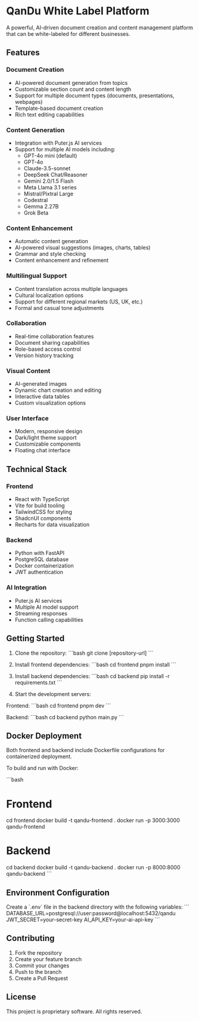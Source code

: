 # QanDu White Label Platform

A powerful, AI-driven document creation and content management platform that can be white-labeled for different businesses.

## Features

### Document Creation
- AI-powered document generation from topics
- Customizable section count and content length
- Support for multiple document types (documents, presentations, webpages)
- Template-based document creation
- Rich text editing capabilities

### Content Generation
- Integration with Puter.js AI services
- Support for multiple AI models including:
  - GPT-4o mini (default)
  - GPT-4o
  - Claude-3.5-sonnet
  - DeepSeek Chat/Reasoner
  - Gemini 2.0/1.5 Flash
  - Meta Llama 3.1 series
  - Mistral/Pixtral Large
  - Codestral
  - Gemma 2.27B
  - Grok Beta

### Content Enhancement
- Automatic content generation
- AI-powered visual suggestions (images, charts, tables)
- Grammar and style checking
- Content enhancement and refinement

### Multilingual Support
- Content translation across multiple languages
- Cultural localization options
- Support for different regional markets (US, UK, etc.)
- Formal and casual tone adjustments

### Collaboration
- Real-time collaboration features
- Document sharing capabilities
- Role-based access control
- Version history tracking

### Visual Content
- AI-generated images
- Dynamic chart creation and editing
- Interactive data tables
- Custom visualization options

### User Interface
- Modern, responsive design
- Dark/light theme support
- Customizable components
- Floating chat interface

## Technical Stack

### Frontend
- React with TypeScript
- Vite for build tooling
- TailwindCSS for styling
- ShadcnUI components
- Recharts for data visualization

### Backend
- Python with FastAPI
- PostgreSQL database
- Docker containerization
- JWT authentication

### AI Integration
- Puter.js AI services
- Multiple AI model support
- Streaming responses
- Function calling capabilities

## Getting Started

1. Clone the repository:
\`\`\`bash
git clone [repository-url]
\`\`\`

2. Install frontend dependencies:
\`\`\`bash
cd frontend
pnpm install
\`\`\`

3. Install backend dependencies:
\`\`\`bash
cd backend
pip install -r requirements.txt
\`\`\`

4. Start the development servers:

Frontend:
\`\`\`bash
cd frontend
pnpm dev
\`\`\`

Backend:
\`\`\`bash
cd backend
python main.py
\`\`\`

## Docker Deployment

Both frontend and backend include Dockerfile configurations for containerized deployment.

To build and run with Docker:

\`\`\`bash
# Frontend
cd frontend
docker build -t qandu-frontend .
docker run -p 3000:3000 qandu-frontend

# Backend
cd backend
docker build -t qandu-backend .
docker run -p 8000:8000 qandu-backend
\`\`\`

## Environment Configuration

Create a \`.env\` file in the backend directory with the following variables:
\`\`\`
DATABASE_URL=postgresql://user:password@localhost:5432/qandu
JWT_SECRET=your-secret-key
AI_API_KEY=your-ai-api-key
\`\`\`

## Contributing

1. Fork the repository
2. Create your feature branch
3. Commit your changes
4. Push to the branch
5. Create a Pull Request

## License

This project is proprietary software. All rights reserved.
